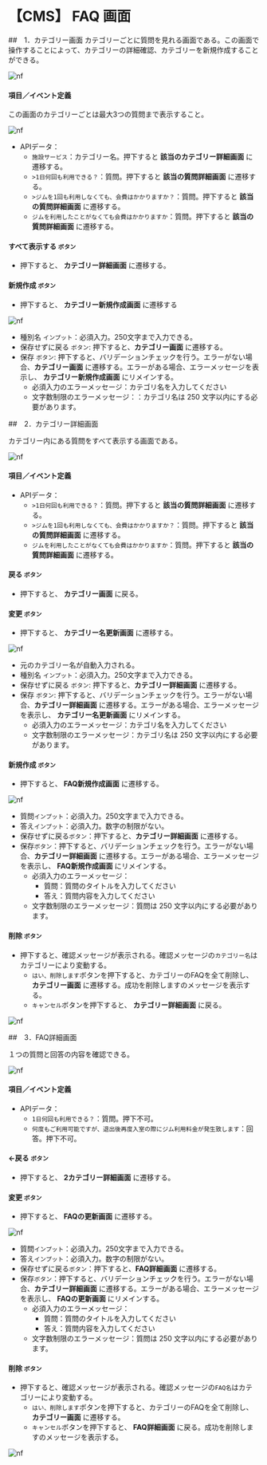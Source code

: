 # 【CMS】 **FAQ** 画面

##　1．カテゴリー画面
カテゴリーごとに質問を見れる画面である。この画面で操作することによって、カテゴリーの詳細確認、カテゴリーを新規作成することができる。

![nf](image/jp/cms/301/FAQ-category-screen.png)


#### 項目／イベント定義

この画面のカテゴリーごとは最大3つの質問まで表示すること。

![nf](image/jp/cms/301/FAQ-category.png)

- APIデータ：
    - `施設サービス`：カテゴリー名。押下すると **該当のカテゴリー詳細画面** に遷移する。
    - `>1日何回も利用できる？`：質問。押下すると **該当の質問詳細画面** に遷移する。
    - `>ジムを1回も利用しなくても、会費はかかりますか？`：質問。押下すると **該当の質問詳細画面** に遷移する。
    - `ジムを利用したことがなくても会費はかかりますか`：質問。押下すると **該当の質問詳細画面** に遷移する。

#### すべて表示する `ボタン`

- 押下すると、 **カテゴリー詳細画面** に遷移する。

#### 新規作成 `ボタン`

- 押下すると、 **カテゴリー新規作成画面** に遷移する

![nf](image\jp\cms\301\FAQ-category-create_NEW.png)

   - 種別名 `インプット`：必須入力。250文字まで入力できる。
   - 保存せずに戻る `ボタン`: 押下すると、**カテゴリー画面** に遷移する。
   - 保存 `ボタン`: 押下すると、バリデーションチェックを行う。エラーがない場合、**カテゴリー画面** に遷移する。エラーがある場合、エラーメッセージを表示し、 **カテゴリー新規作成画面** にリメインする。
      - 必須入力のエラーメッセージ：カテゴリ名を入力してください
      - 文字数制限のエラーメッセージ：：カテゴリ名は 250 文字以内にする必要があります。

##　2．カテゴリー詳細画面

カテゴリー内にある質問をすべて表示する画面である。

![nf](image\jp\cms\301\FAQ-category-edit-NEW.PNG)

#### 項目／イベント定義

- APIデータ：
    - `>1日何回も利用できる？`：質問。押下すると **該当の質問詳細画面** に遷移する。
    - `>ジムを1回も利用しなくても、会費はかかりますか？`：質問。押下すると **該当の質問詳細画面** に遷移する。
    - `ジムを利用したことがなくても会費はかかりますか`：質問。押下すると **該当の質問詳細画面** に遷移する。

#### 戻る `ボタン`

- 押下すると、 **カテゴリー画面** に戻る。

#### 変更 `ボタン`

- 押下すると、 **カテゴリー名更新画面** に遷移する。

![nf](image\jp\cms\301\FAQ-category-name-edit-NEW.png)

   - 元のカテゴリー名が自動入力される。
   - 種別名 `インプット`：必須入力。250文字まで入力できる。
   - 保存せずに戻る `ボタン`: 押下すると、**カテゴリー詳細画面** に遷移する。
   - 保存 `ボタン`: 押下すると、バリデーションチェックを行う。エラーがない場合、**カテゴリー詳細画面** に遷移する。エラーがある場合、エラーメッセージを表示し、 **カテゴリー名更新画面** にリメインする。
      - 必須入力のエラーメッセージ：カテゴリ名を入力してください
      - 文字数制限のエラーメッセージ：カテゴリ名は 250 文字以内にする必要があります。

#### 新規作成 `ボタン`

- 押下すると、 **FAQ新規作成画面** に遷移する。

![nf](image\jp\cms\301\FAQ-question-answer-create.png)

   - 質問`インプット`：必須入力。250文字まで入力できる。
   - 答え`インプット`：必須入力。数字の制限がない。
   - 保存せずに戻る`ボタン`：押下すると、**カテゴリー詳細画面** に遷移する。
   - 保存`ボタン`：押下すると、バリデーションチェックを行う。エラーがない場合、**カテゴリー詳細画面** に遷移する。エラーがある場合、エラーメッセージを表示し、 **FAQ新規作成画面** にリメインする。
      - 必須入力のエラーメッセージ：
         - 質問：質問のタイトルを入力してください
         - 答え：質問内容を入力してください
      - 文字数制限のエラーメッセージ：質問は 250 文字以内にする必要があります。

#### 削除 `ボタン`

- 押下すると、確認メッセージが表示される。確認メッセージの`カテゴリー名`はカテゴリーにより変動する。
   - `はい、削除します`ボタンを押下すると、カテゴリーのFAQを全て削除し、 **カテゴリー画面** に遷移する。成功を削除しますのメッセージを表示する。
   - `キャンセル`ボタンを押下すると、 **カテゴリー詳細画面** に戻る。

![nf](image\jp\cms\301\FAQ-category-delete-confirm.png)

##　3．FAQ詳細画面

１つの質問と回答の内容を確認できる。

![nf](image\jp\cms\301\FAQ-question-answer-detail.png)

#### 項目／イベント定義
- APIデータ：
    - `1日何回も利用できる？`：質問。押下不可。
    - `何度もご利用可能ですが、退出後再度入室の際にジム利用料金が発生致します`：回答。押下不可。

#### ←戻る `ボタン`

- 押下すると、 **2カテゴリー詳細画面** に遷移する。

#### 変更 `ボタン`

- 押下すると、 **FAQの更新画面** に遷移する。

![nf](image\jp\cms\301\FAQ-question-answer-edit.png)

   - 質問`インプット`：必須入力。250文字まで入力できる。
   - 答え`インプット`：必須入力。数字の制限がない。
   - 保存せずに戻る`ボタン`：押下すると、**FAQ詳細画面** に遷移する。
   - 保存`ボタン`：押下すると、バリデーションチェックを行う。エラーがない場合、**カテゴリー詳細画面** に遷移する。エラーがある場合、エラーメッセージを表示し、 **FAQの更新画面** にリメインする。
      - 必須入力のエラーメッセージ：
         - 質問：質問のタイトルを入力してください
         - 答え：質問内容を入力してください
      - 文字数制限のエラーメッセージ：質問は 250 文字以内にする必要があります。

#### 削除 `ボタン`

- 押下すると、確認メッセージが表示される。確認メッセージの`FAQ名`はカテゴリーにより変動する。
   - `はい、削除します`ボタンを押下すると、カテゴリーのFAQを全て削除し、 **カテゴリー画面** に遷移する。
   - `キャンセル`ボタンを押下すると、 **FAQ詳細画面** に戻る。成功を削除しますのメッセージを表示する。

![nf](image\jp\cms\301\FAQ-question-delete-confirm.png)